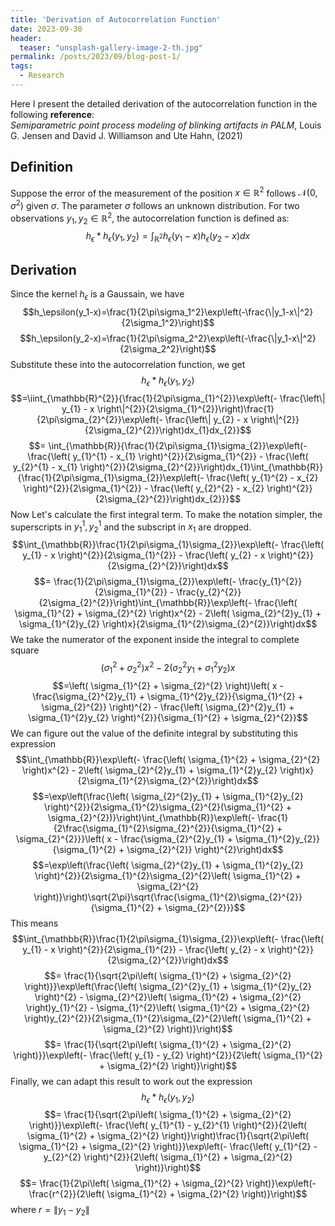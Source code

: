 ```yaml
---
title: 'Derivation of Autocorrelation Function'
date: 2023-09-30
header:
  teaser: "unsplash-gallery-image-2-th.jpg"
permalink: /posts/2023/09/blog-post-1/  
tags:
  - Research
---
```


Here I present the detailed derivation of the autocorrelation function in the following **reference**:\
*Semiparametric point process modeling of blinking artifacts in PALM*, Louis G. Jensen and David J. Williamson and Ute Hahn, (2021)

## Definition

Suppose the error of the measurement of the position $x\in\mathbb{R}^2$ follows $\mathcal{N}(0,\sigma^2)$ given $\sigma$. The parameter $\sigma$ follows an unknown distribution. For two observations $y_1,y_2\in\mathbb{R}^2$, the autocorrelation function is defined as:
$$h_{\epsilon}*h_{\epsilon}(y_1,y_2)=\int_{\mathbb{R}^2}h_\epsilon(y_1-x)h_\epsilon(y_2-x)dx$$

## Derivation

Since the kernel $h_\epsilon$ is a Gaussain, we have
$$h_\epsilon(y_1-x)=\frac{1}{2\pi\sigma_1^2}\exp\left(-\frac{\|y_1-x\|^2}{2\sigma_1^2}\right)$$
$$h_\epsilon(y_2-x)=\frac{1}{2\pi\sigma_2^2}\exp\left(-\frac{\|y_1-x\|^2}{2\sigma_2^2}\right)$$
Substitute these into the autocorrelation function, we get
$$h_{\epsilon}*h_{\epsilon}(y_1,y_2)$$
$$=\iint_{\mathbb{R}^{2}}{\frac{1}{2\pi\sigma_{1}^{2}}\exp\left(- \frac{\left\| y_{1} - x \right\|^{2}}{2\sigma_{1}^{2}}\right)\frac{1}{2\pi\sigma_{2}^{2}}\exp\left(- \frac{\left\| y_{2} - x \right\|^{2}}{2\sigma_{2}^{2}}\right)dx_{1}dx_{2}}$$
$$= \int_{\mathbb{R}}{\frac{1}{2\pi\sigma_{1}\sigma_{2}}\exp\left(- \frac{\left( y_{1}^{1} - x_{1} \right)^{2}}{2\sigma_{1}^{2}} - \frac{\left( y_{2}^{1} - x_{1} \right)^{2}}{2\sigma_{2}^{2}}\right)dx_{1}\int_{\mathbb{R}}{\frac{1}{2\pi\sigma_{1}\sigma_{2}}\exp\left(- \frac{\left( y_{1}^{2} - x_{2} \right)^{2}}{2\sigma_{1}^{2}} - \frac{\left( y_{2}^{2} - x_{2} \right)^{2}}{2\sigma_{2}^{2}}\right)dx_{2}}}$$
Now Let's calculate the first integral term. To make the notation simpler, the superscripts in $y_1^1,y_2^1$ and the subscript in $x_1$ are dropped.
$$\int_{\mathbb{R}}\frac{1}{2\pi\sigma_{1}\sigma_{2}}\exp\left(- \frac{\left( y_{1} - x \right)^{2}}{2\sigma_{1}^{2}} - \frac{\left( y_{2} - x \right)^{2}}{2\sigma_{2}^{2}}\right)dx$$
$$= \frac{1}{2\pi\sigma_{1}\sigma_{2}}\exp\left(- \frac{y_{1}^{2}}{2\sigma_{1}^{2}} - \frac{y_{2}^{2}}{2\sigma_{2}^{2}}\right)\int_{\mathbb{R}}\exp\left(- \frac{\left( \sigma_{1}^{2} + \sigma_{2}^{2} \right)x^{2} - 2\left( \sigma_{2}^{2}y_{1} + \sigma_{1}^{2}y_{2} \right)x}{2\sigma_{1}^{2}\sigma_{2}^{2}}\right)dx$$
We take the numerator of the exponent inside the integral to complete square
$$\left( \sigma_{1}^{2} + \sigma_{2}^{2} \right)x^{2} - 2\left( \sigma_{2}^{2}y_{1} + \sigma_{1}^{2}y_{2} \right)x$$
$$=\left( \sigma_{1}^{2} + \sigma_{2}^{2} \right)\left( x - \frac{\sigma_{2}^{2}y_{1} + \sigma_{1}^{2}y_{2}}{\sigma_{1}^{2} + \sigma_{2}^{2}} \right)^{2} - \frac{\left( \sigma_{2}^{2}y_{1} + \sigma_{1}^{2}y_{2} \right)^{2}}{\sigma_{1}^{2} + \sigma_{2}^{2}}$$
We can figure out the value of the definite integral by substituting this expression
$$\int_{\mathbb{R}}\exp\left(- \frac{\left( \sigma_{1}^{2} + \sigma_{2}^{2} \right)x^{2} - 2\left( \sigma_{2}^{2}y_{1} + \sigma_{1}^{2}y_{2} \right)x}{2\sigma_{1}^{2}\sigma_{2}^{2}}\right)dx$$
$$=\exp\left(\frac{\left( \sigma_{2}^{2}y_{1} + \sigma_{1}^{2}y_{2} \right)^{2}}{2\sigma_{1}^{2}\sigma_{2}^{2}(\sigma_{1}^{2} + \sigma_{2}^{2})}\right)\int_{\mathbb{R}}\exp\left(- \frac{1}{2\frac{\sigma_{1}^{2}\sigma_{2}^{2}}{\sigma_{1}^{2} + \sigma_{2}^{2}}}\left( x - \frac{\sigma_{2}^{2}y_{1} + \sigma_{1}^{2}y_{2}}{\sigma_{1}^{2} + \sigma_{2}^{2}} \right)^{2}\right)dx$$
$$=\exp\left(\frac{\left( \sigma_{2}^{2}y_{1} + \sigma_{1}^{2}y_{2} \right)^{2}}{2\sigma_{1}^{2}\sigma_{2}^{2}\left( \sigma_{1}^{2} + \sigma_{2}^{2} \right)}\right)\sqrt{2\pi}\sqrt{\frac{\sigma_{1}^{2}\sigma_{2}^{2}}{\sigma_{1}^{2} + \sigma_{2}^{2}}}$$
This means
$$\int_{\mathbb{R}}\frac{1}{2\pi\sigma_{1}\sigma_{2}}\exp\left(- \frac{\left( y_{1} - x \right)^{2}}{2\sigma_{1}^{2}} - \frac{\left( y_{2} - x \right)^{2}}{2\sigma_{2}^{2}}\right)dx$$
$$= \frac{1}{\sqrt{2\pi\left( \sigma_{1}^{2} + \sigma_{2}^{2} \right)}}\exp\left(\frac{\left( \sigma_{2}^{2}y_{1} + \sigma_{1}^{2}y_{2} \right)^{2} - \sigma_{2}^{2}\left( \sigma_{1}^{2} + \sigma_{2}^{2} \right)y_{1}^{2} - \sigma_{1}^{2}\left( \sigma_{1}^{2} + \sigma_{2}^{2} \right)y_{2}^{2}}{2\sigma_{1}^{2}\sigma_{2}^{2}\left( \sigma_{1}^{2} + \sigma_{2}^{2} \right)}\right)$$
$$= \frac{1}{\sqrt{2\pi\left( \sigma_{1}^{2} + \sigma_{2}^{2} \right)}}\exp\left(- \frac{\left( y_{1} - y_{2} \right)^{2}}{2\left( \sigma_{1}^{2} + \sigma_{2}^{2} \right)}\right)$$
Finally, we can adapt this result to work out the expression
$$h_{\epsilon}*h_{\epsilon}(y_1,y_2)$$
$$= \frac{1}{\sqrt{2\pi\left( \sigma_{1}^{2} + \sigma_{2}^{2} \right)}}\exp\left(- \frac{\left( y_{1}^{1} - y_{2}^{1} \right)^{2}}{2\left( \sigma_{1}^{2} + \sigma_{2}^{2} \right)}\right)\frac{1}{\sqrt{2\pi\left( \sigma_{1}^{2} + \sigma_{2}^{2} \right)}}\exp\left(- \frac{\left( y_{1}^{2} - y_{2}^{2} \right)^{2}}{2\left( \sigma_{1}^{2} + \sigma_{2}^{2} \right)}\right)$$
$$= \frac{1}{2\pi\left( \sigma_{1}^{2} + \sigma_{2}^{2} \right)}\exp\left(- \frac{r^{2}}{2\left( \sigma_{1}^{2} + \sigma_{2}^{2} \right)}\right)$$
where $r=\|y_1-y_2\|$
